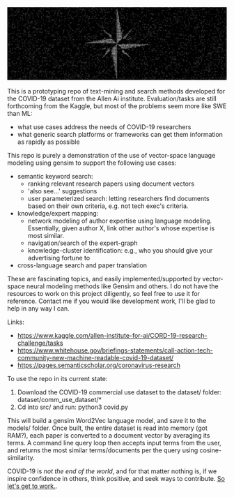 <img src="compass_rose.jpeg" />

This is a prototyping repo of text-mining and search methods developed for the COVID-19 dataset from the Allen Ai institute.
Evaluation/tasks are still forthcoming from the Kaggle, but most of the problems seem more like SWE than ML:
* what use cases address the needs of COVID-19 researchers
* what generic search platforms or frameworks can get them information as rapidly as possible


This repo is purely a demonstration of the use of vector-space language modeling using gensim to support the following use cases:
* semantic keyword search:
  * ranking relevant research papers using document vectors
  * 'also see...' suggestions
  * user parameterized search: letting researchers find documents based on their own criteria, e.g. not tech exec's criteria.
* knowledge/expert mapping:
  * network modeling of author expertise using language modeling. Essentially, given author X, link other author's whose expertise is most similar.
  * navigation/search of the expert-graph
  * knowledge-cluster identification: e.g., who you should give your advertising fortune to
* cross-language search and paper translation


These are fascinating topics, and easily implemented/supported by vector-space neural modeling methods like Gensim and others.
I do not have the resources to work on this project diligently, so feel free to use it for reference.
Contact me if you would like development work, I'll be glad to help in any way I can.

Links:
* https://www.kaggle.com/allen-institute-for-ai/CORD-19-research-challenge/tasks
* https://www.whitehouse.gov/briefings-statements/call-action-tech-community-new-machine-readable-covid-19-dataset/
* https://pages.semanticscholar.org/coronavirus-research


To use the repo in its current state:
1) Download the COVID-19 commercial use dataset to the dataset/ folder: dataset/comm_use_dataset/*
2) Cd into src/ and run: python3 covid.py


This will build a gensim Word2Vec language model, and save it to the models/ folder.
Once built, the entire dataset is read into memory (got RAM?), each paper is converted to a document vector by averaging
its terms. A command line query loop then accepts input terms from the user, and returns the most similar terms/documents 
per the query using cosine-similarity.


COVID-19 is *not the end of the world*, and for that matter nothing is, if we inspire confidence in others, think positive, and seek ways to contribute. [So let's get to work.](https://www.youtube.com/watch?v=cCYGyg1H56s).


